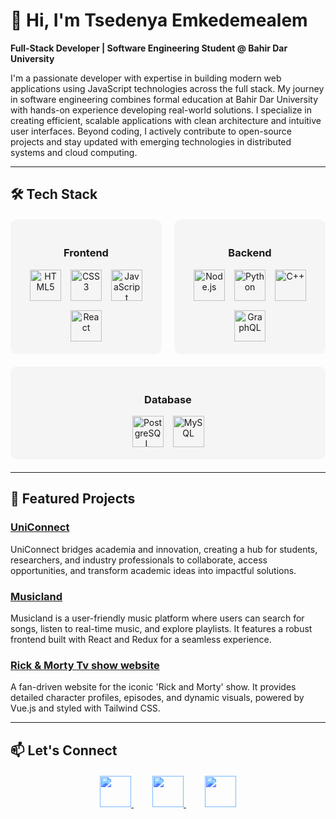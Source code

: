 # 👋 Hi, I'm Tsedenya Emkedemealem

**Full-Stack Developer | Software Engineering Student @ Bahir Dar University**

I'm a passionate developer with expertise in building modern web applications using JavaScript technologies across the full stack. My journey in software engineering combines formal education at Bahir Dar University with hands-on experience developing real-world solutions. I specialize in creating efficient, scalable applications with clean architecture and intuitive user interfaces. Beyond coding, I actively contribute to open-source projects and stay updated with emerging technologies in distributed systems and cloud computing.

---

## 🛠️ Tech Stack

<div style="display: flex; justify-content: space-between; flex-wrap: wrap; gap: 20px; margin: 20px 0;">

<!-- Frontend Stack -->
<div style="flex: 1; min-width: 200px; background: #f5f5f5; padding: 20px; border-radius: 10px; text-align: center; transition: all 0.3s ease;" onmouseover="this.style.transform='translateY(-5px)'; this.style.boxShadow='0 5px 15px rgba(0,0,0,0.1)'" onmouseout="this.style.transform=''; this.style.boxShadow='none'">
<h3>Frontend</h3>
<div style="display: flex; justify-content: center; gap: 15px; margin-top: 15px; flex-wrap: wrap;">
  <img src="https://cdn.jsdelivr.net/gh/devicons/devicon/icons/html5/html5-original.svg" width="50" title="HTML5"/>
  <img src="https://cdn.jsdelivr.net/gh/devicons/devicon/icons/css3/css3-original.svg" width="50" title="CSS3"/>
  <img src="https://cdn.jsdelivr.net/gh/devicons/devicon/icons/javascript/javascript-original.svg" width="50" title="JavaScript"/>
  <img src="https://cdn.jsdelivr.net/gh/devicons/devicon/icons/react/react-original.svg" width="50" title="React"/>
</div>
</div>

<!-- Backend Stack -->
<div style="flex: 1; min-width: 200px; background: #f5f5f5; padding: 20px; border-radius: 10px; text-align: center; transition: all 0.3s ease;" onmouseover="this.style.transform='translateY(-5px)'; this.style.boxShadow='0 5px 15px rgba(0,0,0,0.1)'" onmouseout="this.style.transform=''; this.style.boxShadow='none'">
<h3>Backend</h3>
<div style="display: flex; justify-content: center; gap: 15px; margin-top: 15px; flex-wrap: wrap;">
  <img src="https://cdn.jsdelivr.net/gh/devicons/devicon/icons/nodejs/nodejs-original.svg" width="50" title="Node.js"/>
  <img src="https://cdn.jsdelivr.net/gh/devicons/devicon/icons/python/python-original.svg" width="50" title="Python"/>
  <img src="https://cdn.jsdelivr.net/gh/devicons/devicon/icons/cplusplus/cplusplus-original.svg" width="50" title="C++"/>
  <img src="https://cdn.jsdelivr.net/gh/devicons/devicon/icons/graphql/graphql-plain.svg" width="50" title="GraphQL"/>
</div>
</div>

<!-- Database Stack -->
<div style="flex: 1; min-width: 200px; background: #f5f5f5; padding: 20px; border-radius: 10px; text-align: center; transition: all 0.3s ease;" onmouseover="this.style.transform='translateY(-5px)'; this.style.boxShadow='0 5px 15px rgba(0,0,0,0.1)'" onmouseout="this.style.transform=''; this.style.boxShadow='none'">
<h3>Database</h3>
<div style="display: flex; justify-content: center; gap: 15px; margin-top: 15px; flex-wrap: wrap;">
  <img src="https://cdn.jsdelivr.net/gh/devicons/devicon/icons/postgresql/postgresql-original.svg" width="50" title="PostgreSQL"/>
  <img src="https://cdn.jsdelivr.net/gh/devicons/devicon/icons/mysql/mysql-original.svg" width="50" title="MySQL"/>
</div>
</div>

</div>

---

## 🌟 Featured Projects

### [UniConnect](https://github.com/yourusername/uniconnect)
UniConnect bridges academia and innovation, creating a hub for students, researchers, and industry professionals to collaborate, access opportunities, and transform academic ideas into impactful solutions.

### [Musicland](https://github.com/Tsedenawit29/song_land)
Musicland is a user-friendly music platform where users can search for songs, listen to real-time music, and explore playlists. It features a robust frontend built with React and Redux for a seamless experience.

### [Rick & Morty Tv show website](https://github.com/Tsedenawit29/Rick-AND--Morty)
A fan-driven website for the iconic 'Rick and Morty' show. It provides detailed character profiles, episodes, and dynamic visuals, powered by Vue.js and styled with Tailwind CSS.

---

## 📫 Let's Connect

<div align="center" style="margin-top: 20px;">

<a href="https://www.linkedin.com/in/tsedenya-emkedemealem/" style="margin: 0 15px;">
<img src="https://cdn.jsdelivr.net/gh/devicons/devicon/icons/linkedin/linkedin-original.svg" width="50" style="filter: brightness(0.8) sepia(1) hue-rotate(190deg) saturate(5);"/>
</a>

<a href="mailto:tsedenyaemkedemealem@gmail.com" style="margin: 0 15px;">
<img src="https://cdn.jsdelivr.net/gh/devicons/devicon/icons/google/google-original.svg" width="50" style="filter: brightness(0.8) sepia(1) hue-rotate(190deg) saturate(5);"/>
</a>

<a href="https://github.com/Tsedenawit29" style="margin: 0 15px;">
<img src="https://cdn.jsdelivr.net/gh/devicons/devicon/icons/github/github-original.svg" width="50" style="filter: brightness(0.8) sepia(1) hue-rotate(190deg) saturate(5);"/>
</a>

</div>
